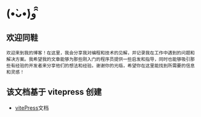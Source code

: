 # (•̀ᴗ•́)و ̑̑

## 欢迎同鞋

`欢迎来到我的博客！在这里，我会分享我对编程和技术的见解，并记录我在工作中遇到的问题和解决方案。我希望我的文章能够为那些刚入门的程序员提供一些启发和指导，同时也能够吸引那些有经验的开发者来分享他们的想法和经验。谢谢你的光临，希望你在这里能找到所需要的信息和灵感！`

## 该文档基于 vitepress 创建

- [vitePress](https://vitepress.dev)文档
